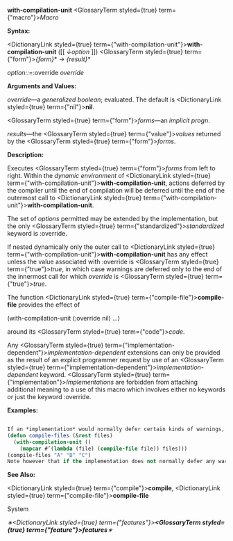 **with-compilation-unit** <GlossaryTerm styled={true} term={"macro"}><i>Macro</i></GlossaryTerm> 



**Syntax:** 



<DictionaryLink styled={true} term={"with-compilation-unit"}><b>with-compilation-unit</b></DictionaryLink> ([[ *↓option* ]]) <GlossaryTerm styled={true} term={"form"}><i>\{form\}</i></GlossaryTerm>\* *→ \{result\}*\* 



*option::*=:override *override* 



**Arguments and Values:** 



*override*—a *generalized boolean*; evaluated. The default is <DictionaryLink styled={true} term={"nil"}><b>nil</b></DictionaryLink>. 



<GlossaryTerm styled={true} term={"form"}><i>forms</i></GlossaryTerm>—an *implicit progn*. 



*results*—the <GlossaryTerm styled={true} term={"value"}><i>values</i></GlossaryTerm> returned by the <GlossaryTerm styled={true} term={"form"}><i>forms</i></GlossaryTerm>. 







 



 



**Description:** 



Executes <GlossaryTerm styled={true} term={"form"}><i>forms</i></GlossaryTerm> from left to right. Within the *dynamic environment* of <DictionaryLink styled={true} term={"with-compilation-unit"}><b>with-compilation-unit</b></DictionaryLink>, actions deferred by the compiler until the end of compilation will be deferred until the end of the outermost call to <DictionaryLink styled={true} term={"with-compilation-unit"}><b>with-compilation-unit</b></DictionaryLink>. 



The set of *options* permitted may be extended by the implementation, but the only <GlossaryTerm styled={true} term={"standardized"}><i>standardized</i></GlossaryTerm> keyword is :override. 



If nested dynamically only the outer call to <DictionaryLink styled={true} term={"with-compilation-unit"}><b>with-compilation-unit</b></DictionaryLink> has any effect unless the value associated with :override is <GlossaryTerm styled={true} term={"true"}><i>true</i></GlossaryTerm>, in which case warnings are deferred only to the end of the innermost call for which *override* is <GlossaryTerm styled={true} term={"true"}><i>true</i></GlossaryTerm>. 



The function <DictionaryLink styled={true} term={"compile-file"}><b>compile-file</b></DictionaryLink> provides the effect of 



(with-compilation-unit (:override nil) ...) 



around its <GlossaryTerm styled={true} term={"code"}><i>code</i></GlossaryTerm>. 



Any <GlossaryTerm styled={true} term={"implementation-dependent"}><i>implementation-dependent</i></GlossaryTerm> extensions can only be provided as the result of an explicit programmer request by use of an <GlossaryTerm styled={true} term={"implementation-dependent"}><i>implementation-dependent</i></GlossaryTerm> keyword. <GlossaryTerm styled={true} term={"implementation"}><i>Implementations</i></GlossaryTerm> are forbidden from attaching additional meaning to a use of this macro which involves either no keywords or just the keyword :override. 



**Examples:**
```lisp

If an *implementation* would normally defer certain kinds of warnings, such as warnings about undefined functions, to the end of a compilation unit (such as a *file*), the following example shows how to cause those warnings to be deferred to the end of the compilation of several files. 
(defun compile-files (&rest files) 
  (with-compilation-unit () 
    (mapcar #’(lambda (file) (compile-file file)) files))) 
(compile-files "A" "B" "C") 
Note however that if the implementation does not normally defer any warnings, use of *with-compilation-unit* might not have any effect. 

```
**See Also:** 



<DictionaryLink styled={true} term={"compile"}><b>compile</b></DictionaryLink>, <DictionaryLink styled={true} term={"compile-file"}><b>compile-file</b></DictionaryLink> 



System 



 



 



*∗<DictionaryLink styled={true} term={"features"}><b><GlossaryTerm styled={true} term={"feature"}><i>features</i></GlossaryTerm></b></DictionaryLink>∗* 



